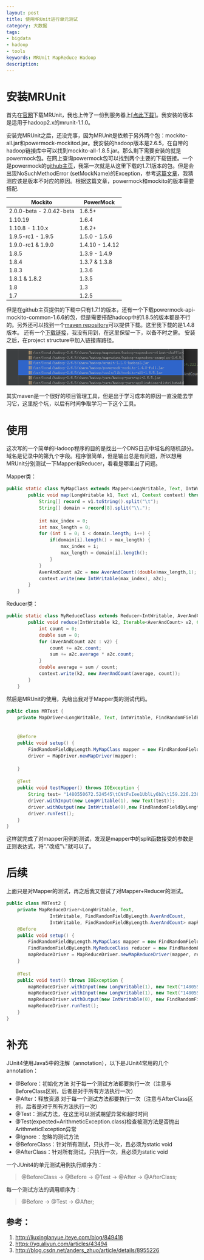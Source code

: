 ```yaml
---
layout: post
title: 使用MRUnit进行单元测试
category: 大数据
tags: 
- bigdata
- hadoop
- tools
keywords: MRUnit MapReduce Hadoop
description:
---
```


# 安装MRUnit

首先在[官网](http://http://mrunit.apache.org/general/downloads.html)下载MRUnit，我也上传了一份到服务器上[[点此下载]](/public/asset/mrunit-1.1.0-hadoop2.jar)。我安装的版本是适用于hadoop2.x的mrunit-1.1.0。

安装完MRUnit之后，还没完事，因为MRUnit是依赖于另外两个包：mockito-all.jar和powermock-mockitod.jar。我安装的hadoop版本是2.6.5，在自带的hadoop链接库中可以找到mockito-all-1.8.5.jar。那么剩下需要安装的就是powermock包。在网上查询powermock包可以找到两个主要的下载链接。一个是powermock的[github主页](https://github.com/powermock/powermock/wiki/Downloads)，我第一次就是从这里下载的1.7.1版本的包。但是会出现NoSuchMethodError (setMockName)的Exception，参考[这篇文章](https://stackoverflow.com/questions/27136752/powermock-throws-nosuchmethoderror-setmockname)，我猜测应该是版本不对应的原因。根据这篇文章，powermock和mockito的版本需要搭配.

|Mockito                     | PowerMock		|
|----------------------------|------------------|
|2.0.0-beta - 2.0.42-beta    |   1.6.5+			|
|1.10.19                     |   1.6.4			|
|1.10.8 - 1.10.x             |   1.6.2+			|
|1.9.5-rc1 - 1.9.5           |   1.5.0 - 1.5.6	|
|1.9.0-rc1 & 1.9.0           |   1.4.10 - 1.4.12|
|1.8.5                       |   1.3.9 - 1.4.9	|
|1.8.4                       |   1.3.7 & 1.3.8	|
|1.8.3                       |   1.3.6			|
|1.8.1 & 1.8.2               |   1.3.5			|
|1.8                         |   1.3			|
|1.7                         |   1.2.5			|

但是在github主页提供的下载中只有1.7.1的版本，还有一个下载powermock-api-mockito-common-1.6.6的包，但是需要搭配hadoop中的1.8.5的版本都是不行的。另外还可以找到一个[maven repository](http://mvnrepository.com/artifact/org.powermock/powermock-api-mockito)可以提供下载。这里我下载的是1.4.8版本。
还有一个[下载链接](http://www.java2s.com/Code/Jar/p/Downloadpowermockmockito148fulljar.htm)，我没有用到，在这里保留一下，以备不时之需。
安装之后，在project structure中加入链接库路径。

![](/img/mrunit.png)

其实maven是一个很好的项目管理工具，但是出于学习成本的原因一直没能去学习它，这里挖个坑，以后有时间争取学习一下这个工具。

# 使用
这次写的一个简单的Hadoop程序的目的是找出一个DNS日志中域名的随机部分。域名是记录中的第九个字段。程序很简单，但是输出总是有问题，所以想用MRUnit分别测试一下Mapper和Reducer，看看是哪里出了问题。

Mapper类：
```java
public static class MyMapClass extends Mapper<LongWritable, Text, IntWritable, AverAndCount> {
        public void map(LongWritable k1, Text v1, Context context) throws IOException, InterruptedException {
            String[] record = v1.toString().split("\t");
            String[] domain = record[8].split("\\.");

            int max_index = 0;
            int max_length = 0;
            for (int i = 0; i < domain.length; i++) {
                if(domain[i].length() > max_length) {
                    max_index = i;
                    max_length = domain[i].length();
                }
            }
            AverAndCount a2c = new AverAndCount((double)max_length,1);
            context.write(new IntWritable(max_index), a2c);
        }
    }
```

Reducer类：
```java
public static class MyReduceClass extends Reducer<IntWritable, AverAndCount, IntWritable, AverAndCount> {
        public void reduce(IntWritable k2, Iterable<AverAndCount> v2, Context context) throws IOException, InterruptedException {
            int count = 0;
            double sum = 0;
            for (AverAndCount a2c : v2) {
                count += a2c.count;
                sum += a2c.average * a2c.count;
            }
            double average = sum / count;
            context.write(k2, new AverAndCount(average, count));
        }
    }
```

然后是MRUnit的使用，先给出我对于Mapper类的测试代码。
```java
public class MRTest {
    private MapDriver<LongWritable, Text, IntWritable, FindRandomFieldByLength.AverAndCount> driver;


    @Before
    public void setup() {
        FindRandomFieldByLength.MyMapClass mapper = new FindRandomFieldByLength.MyMapClass();
        driver = MapDriver.newMapDriver(mapper);

    }

    @Test
    public void testMapper() throws IOException {
        String test= "1480550672.524545\tCNtFvIee1UblLy6b2\t159.226.238.20\t31394\t54.222.4.28\t53\tudp\t11806\tpc-info-collect-2075296290.cn-north-1.elb.amazonaws.com.cn\t1\tC_INTERNET\t1\tA\t0\tNOERROR\tT\tF\tF\tF\t0\t54.223.169.167,54.223.105.82,54.223.94.199,54.223.104.153,54.223.92.69,54.223.181.89,54.223.53.219,54.222.221.127\t60.000000,60.000000,60.000000,60.000000,60.000000,60.000000,60.000000,60.000000\tF\t1\n";
        driver.withInput(new LongWritable(1), new Text(test));
        driver.withOutput(new IntWritable(0),new FindRandomFieldByLength.AverAndCount(26,1));
        driver.runTest();
    }
}
```
这样就完成了对mapper用例的测试，发现是mapper中的split函数接受的参数是正则表达式，将"."改成"\\."就可以了。

# 后续

上面只是对Mapper的测试，再之后我又尝试了对Mapper+Reducer的测试。
```java
public class MRTest2 {
    private MapReduceDriver<LongWritable, Text,
                IntWritable, FindRandomFieldByLength.AverAndCount,
                IntWritable, FindRandomFieldByLength.AverAndCount> mapReduceDriver;
    @Before
    public void setup() {
        FindRandomFieldByLength.MyMapClass mapper = new FindRandomFieldByLength.MyMapClass();
        FindRandomFieldByLength.MyReduceClass reducer = new FindRandomFieldByLength.MyReduceClass();
        mapReduceDriver = MapReduceDriver.newMapReduceDriver(mapper, reducer);
    }

    @Test
    public void test() throws IOException {
        mapReduceDriver.withInput(new LongWritable(1), new Text("1480550672.524545\tCNtFvIee1UblLy6b2\t159.226.238.20\t31394\t54.222.4.28\t53\tudp\t11806\tpc-info-collect-2075296290.cn-north-1.elb.amazonaws.com.cn\t1\tC_INTERNET\t1\tA\t0\tNOERROR\tT\tF\tF\tF\t0\t54.223.169.167,54.223.105.82,54.223.94.199,54.223.104.153,54.223.92.69,54.223.181.89,54.223.53.219,54.222.221.127\t60.000000,60.000000,60.000000,60.000000,60.000000,60.000000,60.000000,60.000000\tF\t1\n"));
        mapReduceDriver.withInput(new LongWritable(1), new Text("1480550672.524545\tCNtFvIee1UblLy6b2\t159.226.238.20\t31394\t54.222.4.28\t53\tudp\t11806\tpc-info-collect-20752962.cn-north-1.elb.amazonaws.com.cn\t1\tC_INTERNET\t1\tA\t0\tNOERROR\tT\tF\tF\tF\t0\t54.223.169.167,54.223.105.82,54.223.94.199,54.223.104.153,54.223.92.69,54.223.181.89,54.223.53.219,54.222.221.127\t60.000000,60.000000,60.000000,60.000000,60.000000,60.000000,60.000000,60.000000\tF\t1\n"));
        mapReduceDriver.withOutput(new IntWritable(0), new FindRandomFieldByLength.AverAndCount(25,2));
        mapReduceDriver.runTest();
    }
}

```

# 补充
JUnit4使用Java5中的注解（annotation），以下是JUnit4常用的几个annotation： 

- @Before：初始化方法   对于每一个测试方法都要执行一次（注意与BeforeClass区别，后者是对于所有方法执行一次）
- @After：释放资源  对于每一个测试方法都要执行一次（注意与AfterClass区别，后者是对于所有方法执行一次）
- @Test：测试方法，在这里可以测试期望异常和超时时间 
- @Test(expected=ArithmeticException.class)检查被测方法是否抛出ArithmeticException异常 
- @Ignore：忽略的测试方法 
- @BeforeClass：针对所有测试，只执行一次，且必须为static void 
- @AfterClass：针对所有测试，只执行一次，且必须为static void 

一个JUnit4的单元测试用例执行顺序为： 
> @BeforeClass -> @Before -> @Test -> @After -> @AfterClass; 

每一个测试方法的调用顺序为： 
> @Before -> @Test -> @After; 

## 参考：
1. http://liuxinglanyue.iteye.com/blog/849418
2. https://yq.aliyun.com/articles/43494
3. http://blog.csdn.net/anders_zhuo/article/details/8955226
